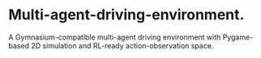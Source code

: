 # Multi-agent-driving-environment.
A Gymnasium-compatible multi-agent driving environment with Pygame-based 2D simulation and RL-ready action-observation space.
